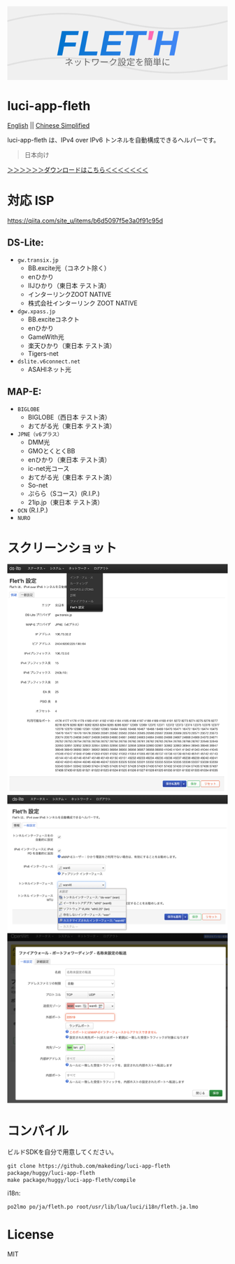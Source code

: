 ![banner](./logo/fleth-banner.svg)  
# luci-app-fleth
[English](./readme-en.md) || [Chinese Simplified](./readme-zhs.md)  

luci-app-fleth は、IPv4 over IPv6 トンネルを自動構成できるヘルパーです。  

> 日本向け

[＞＞＞＞＞＞ダウンロードはこちら＜＜＜＜＜＜＜](https://github.com/makeding/luci-app-fleth/releases)
# 対応 ISP
https://qiita.com/site_u/items/b6d5097f5e3a0f91c95d  

## DS-Lite:
- `gw.transix.jp`
    - BB.excite光（コネクト除く）
    - enひかり
    - IIJひかり（東日本 テスト済）
    - インターリンクZOOT NATIVE
    - 株式会社インターリンク ZOOT NATIVE
- `dgw.xpass.jp`
    - BB.exciteコネクト
    - enひかり
    - GameWith光
    - 楽天ひかり（東日本 テスト済）
    - Tigers-net
- `dslite.v6connect.net`
    - ASAHIネット光
## MAP-E:
- `BIGLOBE`
  - BIGLOBE（西日本 テスト済）
  - おてがる光（東日本 テスト済）
- `JPNE（v6プラス）`
    - DMM光
    - GMOとくとくBB
    - enひかり（東日本 テスト済）
    - ic-net光コース
    - おてがる光（東日本 テスト済）
    - So-net
    - ぷらら（Sコース）(R.I.P.)
    - 21ip.jp（東日本 テスト済）
- `OCN` (R.I.P.)
- `NURO`

# スクリーンショット
![information-1](./screenshots/luci-information-2.png)  
![configuration-1](./screenshots/luci-configuration-2.png)  
![firewall-port-forward-hook-1](./screenshots/firewall-port-forward-hook-1.png)

# コンパイル
ビルドSDKを自分で用意してください。

```
git clone https://github.com/makeding/luci-app-fleth package/huggy/luci-app-fleth
make package/huggy/luci-app-fleth/compile
```

i18n:
```
po2lmo po/ja/fleth.po root/usr/lib/lua/luci/i18n/fleth.ja.lmo
```
# License
MIT